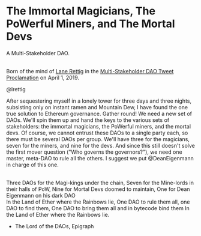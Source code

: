 # The Immortal Magicians, The PoWerful Miners, and The Mortal Devs
A Multi-Stakeholder DAO.

<br>
Born of the mind of <a href="https://twitter.com/lrettig/status/1112720005194547200">Lane Rettig</a> in the <a href="https://twitter.com/lrettig/status/1112720005194547200">Multi-Stakeholder DAO Tweet Proclamation</a> on April 1, 2019.

 @lrettig

After sequestering myself in a lonely tower for three days and three nights, subsisting only on instant ramen and Mountain Dew, I have found the one true solution to Ethereum governance. Gather round! We need a new set of DAOs. We'll spin them up and hand the keys to the various sets of stakeholders: the immortal magicians, the PoWerful miners, and the mortal devs. Of course, we cannot entrust these DAOs to a single party each, so there must be several DAOs per group. We'll have three for the magicians, seven for the miners, and nine for the devs. And since this still doesn't solve the first mover question ("Who governs the governors?"), we need one master, meta-DAO to rule all the others. I suggest we put @DeanEigenmann in charge of this one. 

<br>
Three DAOs for the Magi-kings under the chain,
Seven for the Mine-lords in their halls of PoW,
Nine for Mortal Devs doomed to maintain,
One for Dean Eigenmann on his dark DAO

<br>
In the Land of Ether where the Rainbows lie,
One DAO to rule them all, one DAO to find them,
One DAO to bring them all and in bytecode bind them
In the Land of Ether where the Rainbows lie.

<br>

- The Lord of the DAOs, Epigraph
